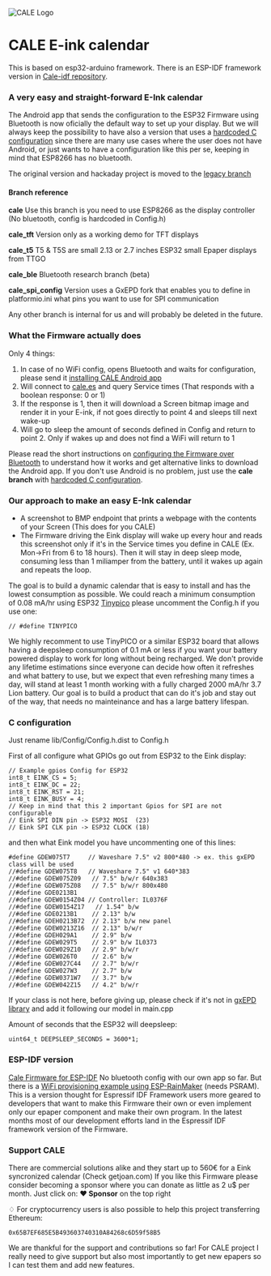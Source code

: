 ![CALE Logo](/screenshot/cale-logo.svg)

# CALE E-ink calendar

This is based on esp32-arduino framework. There is an ESP-IDF framework version in [Cale-idf repository](https://github.com/martinberlin/cale-idf).

### A very easy and straight-forward E-Ink calendar

The Android app that sends the configuration to the ESP32 Firmware using Bluetooth is now oficially the default way to set up your display. But we will always keep the possibility to have also a version that uses a [hardcoded C configuration](https://github.com/martinberlin/eink-calendar/tree/cale) since there are many use cases where the user does not have Android, or just wants to have a configuration like this per se, keeping in mind that ESP8266 has no bluetooth.

The original version and hackaday project is moved to the [legacy branch](https://github.com/martinberlin/eink-calendar/tree/legacy)

#### Branch reference

**cale** Use this branch is you need to use ESP8266 as the display controller (No bluetooth, config is hardcoded in Config.h)

**cale_tft** Version only as a working demo for TFT displays

**cale_t5** T5 & T5S are small 2.13 or 2.7 inches ESP32 small Epaper displays from TTGO

**cale_ble** Bluetooth research branch (beta)

**cale_spi_config** Version uses a GxEPD fork that enables you to define in platformio.ini what pins you want to use for SPI communication

Any other branch is internal for us and will probably be deleted in the future. 

### What the Firmware actually does

Only 4 things: 

1. In case of no WiFi config, opens Bluetooth and waits for configuration, please send it [installing CALE Android app](https://play.google.com/store/apps/details?id=io.cordova.cale)
2. Will connect to [cale.es](http://cale.es) and query Service times (That responds with a boolean response: 0 or 1) 
3. If the response is 1, then it will download a Screen bitmap image and render it in your E-ink, if not goes directly to point 4 and sleeps till next wake-up
4. Will go to sleep the amount of seconds defined in Config and return to point 2. Only if wakes up and does not find a WiFi will return to 1

Please read the short instructions on [configuring the Firmware over Bluetooth](https://cale.es/firmware-bluetooth) to understand how it works and get alternative links to download the Android app. If you don't use Android is no problem, just use the **cale branch** with [hardcoded C configuration](https://github.com/martinberlin/eink-calendar/tree/cale). 

### Our approach to make an easy E-Ink calendar

- A screenshot to BMP endpoint that prints a webpage with the contents of your Screen (This does for you CALE)
- The Firmware driving the Eink display will wake up every hour and reads this screenshot only if it's in the Service times you define in CALE (Ex. Mon->Fri from 6 to 18 hours). Then it will stay in deep sleep mode, consuming less than 1 miliamper from the battery, until it wakes up again and repeats the loop. 

The goal is to build a dynamic calendar that is easy to install and has the lowest consumption as possible.
We could reach a minimum consumption of 0.08 mA/hr using ESP32 [Tinypico](https://www.tinypico.com) please uncomment the Config.h if you use one:

    // #define TINYPICO

We highly recomment to use TinyPICO or a similar ESP32 board that allows having a deepsleep consumption of 0.1 mA or less if you want your battery powered display to work for long without being recharged.
We don't provide any lifetime estimations since everyone can decide how often it refreshes and what battery to use, but we expect that even refreshing many times a day, will stand at least 1 month working with a fully charged 2000 mA/hr 3.7 Lion battery.
Our goal is to build a product that can do it's job and stay out of the way, that needs no mainteinance and has a large battery lifespan.

### C configuration

Just rename lib/Config/Config.h.dist to Config.h

First of all configure what GPIOs go out from ESP32 to the Eink display:

    // Example gpios Config for ESP32
    int8_t EINK_CS = 5;
    int8_t EINK_DC = 22;
    int8_t EINK_RST = 21; 
    int8_t EINK_BUSY = 4; 
    // Keep in mind that this 2 important Gpios for SPI are not configurable
    // Eink SPI DIN pin -> ESP32 MOSI  (23) 
    // Eink SPI CLK pin -> ESP32 CLOCK (18)

and then what Eink model you have uncommenting one of this lines:

    #define GDEW075T7     // Waveshare 7.5" v2 800*480 -> ex. this gxEPD class will be used
    //#define GDEW075T8   // Waveshare 7.5" v1 640*383
    //#define GDEW075Z09   // 7.5" b/w/r 640x383
    //#define GDEW075Z08   // 7.5" b/w/r 800x480
    //#define GDE0213B1
    //#define GDEW0154Z04 // Controller: IL0376F
    //#define GDEW0154Z17   // 1.54" b/w
    //#define GDE0213B1    // 2.13" b/w
    //#define GDEH0213B72  // 2.13" b/w new panel
    //#define GDEW0213Z16  // 2.13" b/w/r
    //#define GDEH029A1    // 2.9" b/w
    //#define GDEW029T5    // 2.9" b/w IL0373
    //#define GDEW029Z10   // 2.9" b/w/r
    //#define GDEW026T0    // 2.6" b/w
    //#define GDEW027C44   // 2.7" b/w/r
    //#define GDEW027W3    // 2.7" b/w
    //#define GDEW0371W7   // 3.7" b/w
    //#define GDEW042Z15   // 4.2" b/w/r

If your class is not here, before giving up, please check if it's not in [gxEPD library](https://github.com/ZinggJM/GxEPD) and add it following our model in main.cpp 


Amount of seconds that the ESP32 will deepsleep:

    uint64_t DEEPSLEEP_SECONDS = 3600*1;

### ESP-IDF version

[Cale Firmware for ESP-IDF](https://github.com/martinberlin/cale-idf) No bluetooth config with our own app so far.
But there is a [WiFi provisioning example using ESP-RainMaker](https://github.com/martinberlin/cale-idf/tree/feature/42-wifi-provisioning) (needs PSRAM). This is a version thought for Espressif IDF Framework users more geared to developers that want to make this Firmware their own or even implement only our epaper component and make their own program.
In the latest months most of our development efforts land in the Espressif IDF framework version of the Firmware.

### Support CALE

There are commercial solutions alike and they start up to 560€ for a Eink syncronized calendar (Check getjoan.com)
If you like this Firmware please consider becoming a sponsor where you can donate as little as 2 u$ per month. Just click on:
**❤ Sponsor**  on the top right

♢ For cryptocurrency users is also possible to help this project transferring Ethereum:

    0x65B7EF685E5B493603740310A84268c6D59f58B5

We are thankful for the support and contributions so far!
For CALE project I really need to give support but also most importantly to get new epapers so I can test them and add new features. 
